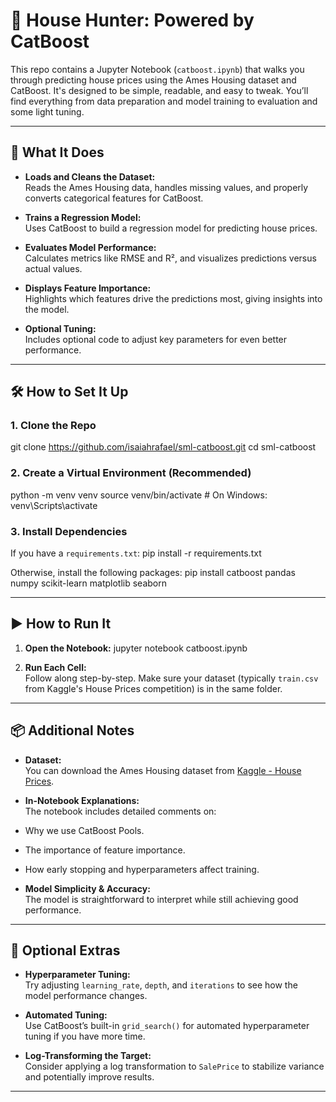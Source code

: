 # 🏡 House Hunter: Powered by CatBoost

This repo contains a Jupyter Notebook (`catboost.ipynb`) that walks you through predicting house prices using the Ames Housing dataset and CatBoost. It's designed to be simple, readable, and easy to tweak. You’ll find everything from data preparation and model training to evaluation and some light tuning.

---

## 🚀 What It Does

- **Loads and Cleans the Dataset:**  
  Reads the Ames Housing data, handles missing values, and properly converts categorical features for CatBoost.

- **Trains a Regression Model:**  
  Uses CatBoost to build a regression model for predicting house prices.

- **Evaluates Model Performance:**  
  Calculates metrics like RMSE and R², and visualizes predictions versus actual values.

- **Displays Feature Importance:**  
  Highlights which features drive the predictions most, giving insights into the model.

- **Optional Tuning:**  
  Includes optional code to adjust key parameters for even better performance.

---

## 🛠 How to Set It Up

### 1. Clone the Repo
git clone https://github.com/isaiahrafael/sml-catboost.git cd sml-catboost


### 2. Create a Virtual Environment (Recommended)
python -m venv venv source venv/bin/activate # On Windows: venv\Scripts\activate


### 3. Install Dependencies
If you have a `requirements.txt`:
pip install -r requirements.txt

Otherwise, install the following packages:
pip install catboost pandas numpy scikit-learn matplotlib seaborn


---

## ▶️ How to Run It

1. **Open the Notebook:**
jupyter notebook catboost.ipynb

2. **Run Each Cell:**  
Follow along step-by-step. Make sure your dataset (typically `train.csv` from Kaggle's House Prices competition) is in the same folder.

---

## 📦 Additional Notes

- **Dataset:**  
You can download the Ames Housing dataset from [Kaggle - House Prices](https://www.kaggle.com/c/house-prices-advanced-regression-techniques/data).

- **In-Notebook Explanations:**  
The notebook includes detailed comments on:
- Why we use CatBoost Pools.
- The importance of feature importance.
- How early stopping and hyperparameters affect training.

- **Model Simplicity & Accuracy:**  
The model is straightforward to interpret while still achieving good performance.

---

## 🧪 Optional Extras

- **Hyperparameter Tuning:**  
Try adjusting `learning_rate`, `depth`, and `iterations` to see how the model performance changes.

- **Automated Tuning:**  
Use CatBoost’s built-in `grid_search()` for automated hyperparameter tuning if you have more time.

- **Log-Transforming the Target:**  
Consider applying a log transformation to `SalePrice` to stabilize variance and potentially improve results.

---
